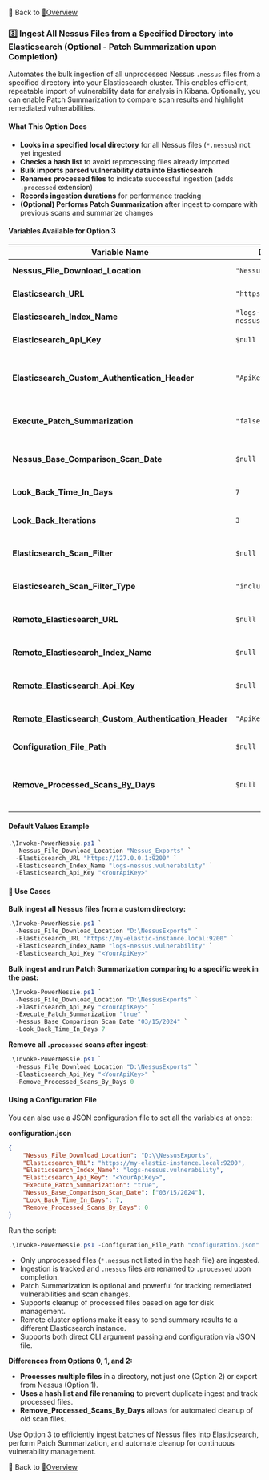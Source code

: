 🔗 Back to [📖Overview](./Overview.md)

### 3️⃣ **Ingest All Nessus Files from a Specified Directory into Elasticsearch (Optional - Patch Summarization upon Completion)**

Automates the bulk ingestion of all unprocessed Nessus `.nessus` files from a specified directory into your Elasticsearch cluster. This enables efficient, repeatable import of vulnerability data for analysis in Kibana. Optionally, you can enable Patch Summarization to compare scan results and highlight remediated vulnerabilities.

#### What This Option Does

- **Looks in a specified local directory** for all Nessus files (`*.nessus`) not yet ingested
- **Checks a hash list** to avoid reprocessing files already imported
- **Bulk imports parsed vulnerability data into Elasticsearch**
- **Renames processed files** to indicate successful ingestion (adds `.processed` extension)
- **Records ingestion durations** for performance tracking
- **(Optional) Performs Patch Summarization** after ingest to compare with previous scans and summarize changes

#### Variables Available for Option 3

| Variable Name                         | Default Value                          | Description                                                                                         |
|---------------------------------------|----------------------------------------|-----------------------------------------------------------------------------------------------------|
| **Nessus_File_Download_Location**     | `"Nessus_Exports"`                     | Directory containing Nessus files to ingest.                                                        |
| **Elasticsearch_URL**                 | `"https://127.0.0.1:9200"`             | URL for your Elasticsearch instance.                                                                |
| **Elasticsearch_Index_Name**          | `"logs-nessus.vulnerability"`          | Elasticsearch index to store Nessus scan results.                                                   |
| **Elasticsearch_Api_Key**             | `$null`                                | Elasticsearch API key for authentication.                                                           |
| **Elasticsearch_Custom_Authentication_Header** | `"ApiKey"`                    | Custom text for the Elasticsearch authentication header (e.g., `"Bearer"` for SearchGuard).         |
| **Execute_Patch_Summarization**       | `"false"`                              | Set to `"true"` to enable Patch Summarization after ingest.                                         |
| **Nessus_Base_Comparison_Scan_Date**  | `$null`                                | Date(s) for historical scans to compare against, e.g., `@("3/5/2024","3/6/2024")`.                 |
| **Look_Back_Time_In_Days**            | `7`                                    | Number of days to look back for comparison.                                                         |
| **Look_Back_Iterations**              | `3`                                    | Number of iterations to look back for hosts not found in first lookback.                            |
| **Elasticsearch_Scan_Filter**         | `$null`                                | Array of scan names to include/exclude in Patch Summarization.                                      |
| **Elasticsearch_Scan_Filter_Type**    | `"include"`                            | Set to `"include"` or `"exclude"` for scan filtering.                                               |
| **Remote_Elasticsearch_URL**          | `$null`                                | Optional: URL for remote Elasticsearch cluster for summary results.                                 |
| **Remote_Elasticsearch_Index_Name**   | `$null`                                | Optional: Index name for remote cluster summary results.                                            |
| **Remote_Elasticsearch_Api_Key**      | `$null`                                | Optional: API key for remote cluster summary ingest.                                                |
| **Remote_Elasticsearch_Custom_Authentication_Header** | `"ApiKey"`                  | Custom text for remote Elasticsearch authentication header.                                         |
| **Configuration_File_Path**           | `$null`                                | Optional path to a JSON configuration file.                                                         |
| **Remove_Processed_Scans_By_Days**    | `$null`                                | Optionally remove `.processed` scans by file write time. Set to `0` removes all, `1` keeps last day.|

#### Default Values Example

```powershell
.\Invoke-PowerNessie.ps1 `
  -Nessus_File_Download_Location "Nessus_Exports" `
  -Elasticsearch_URL "https://127.0.0.1:9200" `
  -Elasticsearch_Index_Name "logs-nessus.vulnerability" `
  -Elasticsearch_Api_Key "<YourApiKey>"
```

#### 📝 Use Cases

**Bulk ingest all Nessus files from a custom directory:**

```powershell
.\Invoke-PowerNessie.ps1 `
  -Nessus_File_Download_Location "D:\NessusExports" `
  -Elasticsearch_URL "https://my-elastic-instance.local:9200" `
  -Elasticsearch_Index_Name "logs-nessus.vulnerability" `
  -Elasticsearch_Api_Key "<YourApiKey>"
```

**Bulk ingest and run Patch Summarization comparing to a specific week in the past:**

```powershell
.\Invoke-PowerNessie.ps1 `
  -Nessus_File_Download_Location "D:\NessusExports" `
  -Elasticsearch_Api_Key "<YourApiKey>" `
  -Execute_Patch_Summarization "true" `
  -Nessus_Base_Comparison_Scan_Date "03/15/2024" `
  -Look_Back_Time_In_Days 7
```

**Remove all `.processed` scans after ingest:**

```powershell
.\Invoke-PowerNessie.ps1 `
  -Nessus_File_Download_Location "D:\NessusExports" `
  -Elasticsearch_Api_Key "<YourApiKey>" `
  -Remove_Processed_Scans_By_Days 0
```

#### Using a Configuration File

You can also use a JSON configuration file to set all the variables at once:

**configuration.json**
```json
{
    "Nessus_File_Download_Location": "D:\\NessusExports",
    "Elasticsearch_URL": "https://my-elastic-instance.local:9200",
    "Elasticsearch_Index_Name": "logs-nessus.vulnerability",
    "Elasticsearch_Api_Key": "<YourApiKey>",
    "Execute_Patch_Summarization": "true",
    "Nessus_Base_Comparison_Scan_Date": ["03/15/2024"],
    "Look_Back_Time_In_Days": 7,
    "Remove_Processed_Scans_By_Days": 0
}
```

Run the script:

```powershell
.\Invoke-PowerNessie.ps1 -Configuration_File_Path "configuration.json"
```

- Only unprocessed files (`*.nessus` not listed in the hash file) are ingested.
- Ingestion is tracked and `.nessus` files are renamed to `.processed` upon completion.
- Patch Summarization is optional and powerful for tracking remediated vulnerabilities and scan changes.
- Supports cleanup of processed files based on age for disk management.
- Remote cluster options make it easy to send summary results to a different Elasticsearch instance.
- Supports both direct CLI argument passing and configuration via JSON file.

**Differences from Options 0, 1, and 2:**

- **Processes multiple files** in a directory, not just one (Option 2) or export from Nessus (Option 1).
- **Uses a hash list and file renaming** to prevent duplicate ingest and track processed files.
- **Remove_Processed_Scans_By_Days** allows for automated cleanup of old scan files.

Use Option 3 to efficiently ingest batches of Nessus files into Elasticsearch, perform Patch Summarization, and automate cleanup for continuous vulnerability management.

🔗 Back to [📖Overview](./Overview.md)
